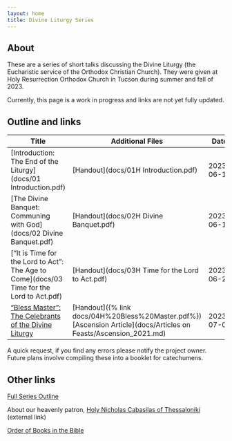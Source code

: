 ```yaml
---
layout: home
title: Divine Liturgy Series
---
```


## About
These are a  series of short talks discussing the Divine Liturgy (the Eucharistic service of the Orthodox Christian Church).
They were given at Holy Resurrection Orthodox Church in Tucson during summer and fall of 2023.

Currently, this page is a work in progress and links are not yet fully updated.

## Outline and links

Title | Additional Files | Date 
---|---|---
[Introduction: The End of the Liturgy](docs/01 Introduction.pdf) | [Handout](docs/01H Introduction.pdf) | 2023-06-11
[The Divine Banquet: Communing with God](docs/02 Divine Banquet.pdf) |  [Handout](docs/02H Divine Banquet.pdf) | 2023-06-18
[“It is Time for the Lord to Act”: The Age to Come](docs/03 Time for the Lord to Act.pdf) | [Handout](docs/03H Time for the Lord to Act.pdf) | 2023-06-25
[“Bless Master”: The Celebrants of the Divine Liturgy](docs/04%20Bless%20Master.pdf) | [Handout]({% link docs/04H%20Bless%20Master.pdf%}) <br>[Ascension Article](docs/Articles on Feasts/Ascension_2021.md) | 2023-07-02

A quick request, if you find any errors please notify the project owner. Future plans involve compiling these into a booklet for catechumens.

## Other links
[Full Series Outline](Outline.md)  

About our heavenly patron, [Holy Nicholas Cabasilas of Thessaloniki](https://www.oca.org/saints/lives/2023/06/20/103753-venerable-nicholas-cabasilas) (external link)

[Order of Books in the Bible](orderbooks.md) 
